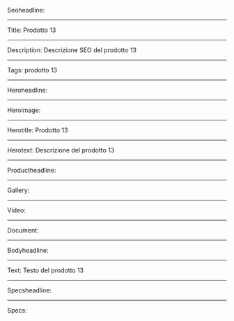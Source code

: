 Seoheadline: 

----

Title: Prodotto 13

----

Description: Descrizione SEO del prodotto 13

----

Tags: prodotto 13

----

Heroheadline: 

----

Heroimage: 

----

Herotitle: Prodotto 13

----

Herotext: Descrizione del prodotto 13

----

Productheadline: 

----

Gallery: 

----

Video: 

----

Document: 

----

Bodyheadline: 

----

Text: Testo del prodotto 13

----

Specsheadline: 

----

Specs: 